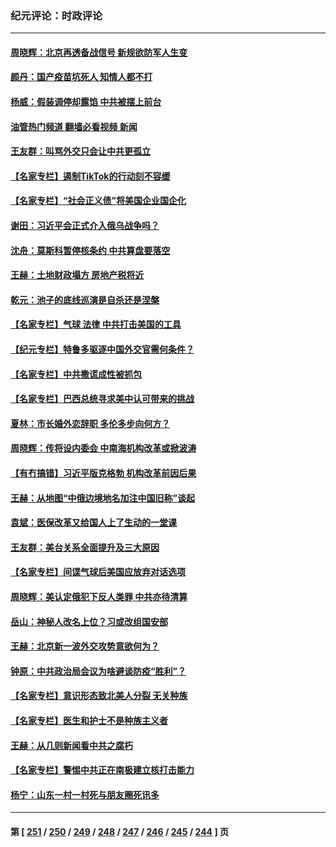 ### 纪元评论：时政评论
---
#### [周晓辉：北京再透备战信号 新规欲防军人生变](../../pages/nsc1025/n13938234.md?02260330) 
#### [颜丹：国产疫苗坑死人 知情人都不打](../../pages/nsc1025/n13938223.md?02260330) 
#### [杨威：假装调停却露馅 中共被摆上前台](../../pages/nsc1025/n13937881.md?02260330) 
#### [油管热门频道 翻墙必看视频 新闻](ok?02260330)
#### [王友群：叫骂外交只会让中共更孤立](../../pages/nsc1025/n13936835.md?02260330) 
#### [【名家专栏】遏制TikTok的行动刻不容缓](../../pages/nsc1025/n13936541.md?02260330) 
#### [【名家专栏】“社会正义债”将美国企业国企化](../../pages/nsc1025/n13937313.md?02260330) 
#### [谢田：习近平会正式介入俄乌战争吗？](../../pages/nsc1025/n13936953.md?02260330) 
#### [沈舟：莫斯科暂停核条约 中共算盘要落空](../../pages/nsc1025/n13936969.md?02260330) 
#### [王赫：土地财政塌方 房地产税将近](../../pages/nsc1025/n13936935.md?02260330) 
#### [乾元：池子的底线巡演是自杀还是涅槃](../../pages/nsc1025/n13936847.md?02260330) 
#### [【名家专栏】气球 法律 中共打击美国的工具](../../pages/nsc1025/n13936557.md?02260330) 
#### [【纪元专栏】特鲁多驱逐中国外交官需何条件？](../../pages/nsc1025/n13936791.md?02260330) 
#### [【名家专栏】中共撒谎成性被抓包](../../pages/nsc1025/n13935665.md?02260330) 
#### [【名家专栏】巴西总统寻求美中认可带来的挑战](../../pages/nsc1025/n13936556.md?02260330) 
#### [夏林：市长婚外恋辞职 多伦多步向何方？](../../pages/nsc1025/n13936672.md?02260330) 
#### [周晓辉：传将设内委会  中南海机构改革或掀波涛](../../pages/nsc1025/n13936650.md?02260330) 
#### [【有冇搞错】习近平版克格勃 机构改革前因后果](../../pages/nsc1025/n13936446.md?02260330) 
#### [王赫：从地图“中俄边境地名加注中国旧称”谈起](../../pages/nsc1025/n13936248.md?02260330) 
#### [袁斌：医保改革又给国人上了生动的一堂课](../../pages/nsc1025/n13936221.md?02260330) 
#### [王友群：美台关系全面提升及三大原因](../../pages/nsc1025/n13935863.md?02260330) 
#### [【名家专栏】间谍气球后美国应放弃对话选项](../../pages/nsc1025/n13935663.md?02260330) 
#### [周晓辉：美认定俄犯下反人类罪 中共亦待清算](../../pages/nsc1025/n13935794.md?02260330) 
#### [岳山：神秘人改名上位？习或改组国安部](../../pages/nsc1025/n13935582.md?02260330) 
#### [王赫：北京新一波外交攻势意欲何为？](../../pages/nsc1025/n13935213.md?02260330) 
#### [钟原：中共政治局会议为啥避谈防疫“胜利”？](../../pages/nsc1025/n13935133.md?02260330) 
#### [【名家专栏】意识形态致北美人分裂 无关种族](../../pages/nsc1025/n13934789.md?02260330) 
#### [【名家专栏】医生和护士不是种族主义者](../../pages/nsc1025/n13934788.md?02260330) 
#### [王赫：从几则新闻看中共之腐朽](../../pages/nsc1025/n13934601.md?02260330) 
#### [【名家专栏】警惕中共正在南极建立核打击能力](../../pages/nsc1025/n13934119.md?02260330) 
#### [杨宁：山东一村一村死与朋友圈死讯多](../../pages/nsc1025/n13934242.md?02260330) 

---
#### 第 [ [251](./251.md?02260330) / [250](./250.md?02260330) / [249](./249.md?02260330) / [248](./248.md?02260330) / [247](./247.md?02260330) / [246](./246.md?02260330) / [245](./245.md?02260330) / [244](./244.md?02260330) ] 页
